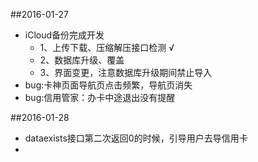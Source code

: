 ##2016-01-27
* iCloud备份完成开发  
  - 1、上传下载、压缩解压接口检测   √
  - 2、数据库升级、覆盖
  - 3、界面变更，注意数据库升级期间禁止导入
* bug:卡神页面导航页点击频繁，导航页消失
* bug:信用管家：办卡中途退出没有提醒
  
  
  
##2016-01-28
* dataexists接口第二次返回0的时候，引导用户去导信用卡
* 